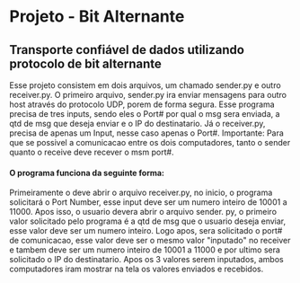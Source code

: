 # Projeto - Bit Alternante
## Transporte confiável de dados utilizando protocolo de bit alternante 

Esse projeto consistem em dois arquivos, um chamado sender.py e outro receiver.py. 
O primeiro arquivo, sender.py ira enviar mensagens para outro host através do protocolo UDP, porem de forma segura.
Esse programa precisa de tres inputs, sendo eles o Port# por qual o msg sera enviada, a qtd de msg que deseja enviar e o IP do destinatario.
Já o receiver.py, precisa de apenas um Input, nesse caso apenas o Port#.
Importante: Para que se possivel a comunicacao entre os dois computadores, tanto o sender quanto o receive deve recever o msm port#.
#### O programa funciona da seguinte forma:
Primeiramente o deve abrir o arquivo receiver.py, no inicio, o programa solicitará o Port Number, esse input deve ser um numero inteiro
de 10001 a 11000. Apos isso, o usuario devera abrir o arquivo sender. py, o primeiro valor solicitado pelo programa é a qtd de msg
que o usuario deseja enviar, esse valor deve ser um numero inteiro. Logo apos, sera solicitado o port# de comunicacao, esse valor deve ser
o mesmo valor "inputado" no receiver e tambem deve ser um numero inteiro de 10001 a 11000 e por ultimo sera solicitado  o IP do destinatario.
Apos os 3 valores serem inputados, ambos computadores  iram mostrar na tela os valores enviados e recebidos.
